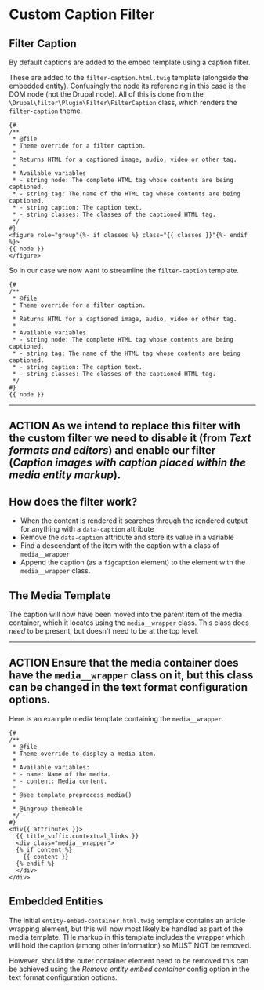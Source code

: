 # Custom Caption Filter

## Filter Caption

By default captions are added to the embed template using a caption filter.

These are added to the `filter-caption.html.twig` template (alongside the embedded entity). Confusingly the node its referencing in this case is the DOM node (not the Drupal node).
All of this is done from the `\Drupal\filter\Plugin\Filter\FilterCaption` class, which renders the `filter-caption` theme.

```
{#
/**
 * @file
 * Theme override for a filter caption.
 *
 * Returns HTML for a captioned image, audio, video or other tag.
 *
 * Available variables
 * - string node: The complete HTML tag whose contents are being captioned.
 * - string tag: The name of the HTML tag whose contents are being captioned.
 * - string caption: The caption text.
 * - string classes: The classes of the captioned HTML tag.
 */
#}
<figure role="group"{%- if classes %} class="{{ classes }}"{%- endif %}>
{{ node }}
</figure>
```

So in our case we now want to streamline the `filter-caption` template.

```
{#
/**
 * @file
 * Theme override for a filter caption.
 *
 * Returns HTML for a captioned image, audio, video or other tag.
 *
 * Available variables
 * - string node: The complete HTML tag whose contents are being captioned.
 * - string tag: The name of the HTML tag whose contents are being captioned.
 * - string caption: The caption text.
 * - string classes: The classes of the captioned HTML tag.
 */
#}
{{ node }}
```

---
**ACTION**
As we intend to replace this filter with the custom filter we need to disable it (from *Text formats and editors*) and enable our filter (*Caption images with caption placed within the media entity markup*). 
---

## How does the filter work?

* When the content is rendered it searches through the rendered output for anything with a `data-caption` attribute
* Remove the `data-caption` attribute and store its value in a variable
* Find a descendant of the item with the caption with a class of `media__wrapper`
* Append the caption (as a `figcaption` element) to the element with the `media__wrapper` class.

## The Media Template

The caption will now have been moved into the parent item of the media container, which it locates using the `media__wrapper` class. This class does *need* to be present, but doesn't need to be at the top level.

---
**ACTION**
Ensure that the media container does have the `media__wrapper` class on it, but this class can be changed in the text format configuration options.
---

Here is an example media template containing the `media__wrapper`.

```
{#
/**
 * @file
 * Theme override to display a media item.
 *
 * Available variables:
 * - name: Name of the media.
 * - content: Media content.
 *
 * @see template_preprocess_media()
 *
 * @ingroup themeable
 */
#}
<div{{ attributes }}>
  {{ title_suffix.contextual_links }}
  <div class="media__wrapper">
  {% if content %}
    {{ content }}
  {% endif %}
  </div>
</div>
```


## Embedded Entities

The initial `entity-embed-container.html.twig` template contains an article wrapping element, but this will now most likely be handled as part of the media template. THe markup in this template includes the wrapper which will hold the caption (among other information) so MUST NOT be removed.

However, should the outer container element need to be removed this can be achieved using the *Remove entity embed container* config option in the text format configuration options.
